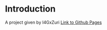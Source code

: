 # Introduction

A project given by I4GxZuri
[Link to Github Pages](https://oluwabusayomi11.github.io/Introduction/)
